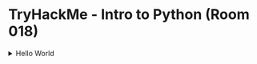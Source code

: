 #  TryHackMe - Intro to Python (Room 018)

<details><summary>Hello World</summary>
<p>

![](/Intro%20to%20Python/images/python1.png)

To begin, we can create a simple hello world program. This program is just one line and when ran, it will output `Hello World`